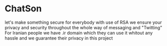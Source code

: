 # ChatSon
let's make something secure for everybody
with use of RSA we ensure your privacy and security throughout the whole way of messaging and "Twitting"
For Iranian people we have .ir domain which they can use it whitout any hassle and we guarantee their privacy in this project
